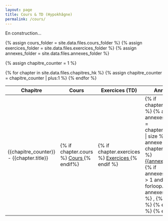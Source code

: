 ```yaml
---
layout: page
title: Cours & TD (Hypokhâgne)
permalink: /cours/
---
```



En construction...


{% assign cours_folder = site.data.files.cours_folder %}
{% assign exercices_folder = site.data.files.exercices_folder %}
{% assign annexes_folder = site.data.files.annexes_folder %}


{% assign chapitre_counter = 1 %}
<div class="container">
<table>
	<thead>
		<tr>
			<th>Chapitre </th>
			<th>Cours</th>
			<th>Exercices (TD)</th>
			<th>Annexes </th>
		</tr>
	</thead>
	<tbody>
		{% for chapter in site.data.files.chapitres_hk %}
			<tr>
				<td class="chapter-title">{{chapitre_counter}} - {{chapter.title}}</td>
				<td> 
					{% if chapter.cours %}
						<a href="{{cours_folder}}/{{chapter.cours}}.pdf"> 
							Cours 
						</a> 
					{% endif%}
				</td>
				<td>
					{% if chapter.exercices %}
						<a href="{{exercices_folder}}/{{chapter.exercices}}.pdf">
							Exercices
						</a>
					{% endif %}
				</td>
				<td>
					{% if chapter.annexes %}
						{% assign annexes_length = chapter.annexes | size %}
						{% for annexe in chapter.annexes %}
							<a href="{{annexes_folder}}/{{annexe.path}}.pdf">
								{{annexe.name}} 
							</a>
							{% if annexes_length > 1  and forloop.index < annexes_length %}
								<span> ,</span>
							{% endif %}
						{% endfor %}
					{% endif %}
				</td>
			</tr>
		{% assign chapitre_counter = chapitre_counter | plus:1 %}
		{% endfor %}
	</tbody>
</table>
</div>


<!-- {% assign cours_counter = 1 %}
{% for pdf in site.static_files %}
    {% if pdf.path contains 'pdf/cours' %}
    	{% assign string_to_delete = cours_counter | append: '.' %}
        <li> 
        <a href="{{ site.baseurl }}{{ pdf.path }}"> Chapitre {{cours_counter}} : {{pdf.basename | replace: string_to_delete , ''}} </a> 
        </li>
        {% assign cours_counter = cours_counter | plus:1 %}
    {% endif %}
{% endfor %} -->

